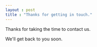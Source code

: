 ```yaml
---
layout : post 
title : "Thanks for getting in touch."
---
```


Thanks for taking the time to contact us.

We'll get back to you soon.
